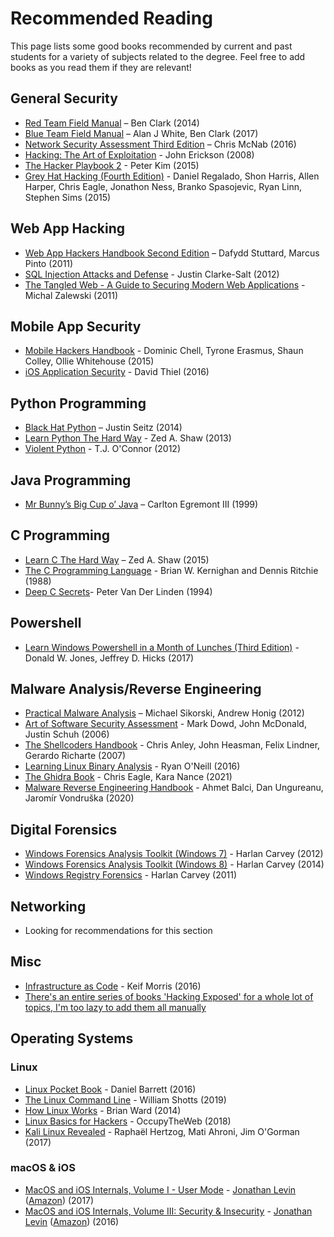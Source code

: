 # Recommended Reading

This page lists some good books recommended by current and past students for a variety of subjects related to the degree. Feel free to add books as you read them if they are relevant!

## General Security

* [Red Team Field Manual](https://www.amazon.co.uk/Rtfm-Red-Team-Field-Manual/dp/1494295504) – Ben Clark \(2014\)
* [Blue Team Field Manual](https://www.amazon.co.uk/Blue-Team-Field-Manual-BTFM/dp/154101636X/ref=sr_1_1?ie=UTF8&qid=1486652418&sr=8-1&keywords=blue+team+field+manual) – Alan J White, Ben Clark \(2017\)
* [Network Security Assessment Third Edition](https://www.amazon.co.uk/Network-Security-Assessment-Know-Your/dp/149191095X) – Chris McNab \(2016\)
* [Hacking: The Art of Exploitation](https://www.amazon.co.uk/Hacking-Art-Exploitation-Jon-Erickson/dp/1593271441) - John Erickson \(2008\)
* [The Hacker Playbook 2](https://www.amazon.co.uk/d/Books/Hacker-Playbook-Practical-Penetration-Testing/1512214566) - Peter Kim \(2015\)
* [Grey Hat Hacking \(Fourth Edition\)](https://www.amazon.co.uk/Hacking-Ethical-Hackers-Handbook-Fourth/dp/0071832386) - Daniel Regalado, Shon Harris, Allen Harper, Chris Eagle, Jonathon Ness, Branko Spasojevic, Ryan Linn, Stephen Sims \(2015\)

## Web App Hacking

* [Web App Hackers Handbook Second Edition](https://www.amazon.co.uk/Web-Application-Hackers-Handbook-Exploiting/dp/1118026470) – Dafydd Stuttard, Marcus Pinto \(2011\)
* [SQL Injection Attacks and Defense](https://www.amazon.co.uk/Injection-Attacks-Defense-Justin-Clarke-Salt/dp/1597499633) - Justin Clarke-Salt \(2012\)
* [The Tangled Web - A Guide to Securing Modern Web Applications](https://www.amazon.co.uk/Tangled-Web-Securing-Modern-Applications/dp/1593273886) - Michal Zalewski \(2011\)

## Mobile App Security

* [Mobile Hackers Handbook](https://www.amazon.co.uk/Mobile-Application-Hackers-Handbook/dp/1118958500) - Dominic Chell, Tyrone Erasmus, Shaun Colley, Ollie Whitehouse \(2015\)
* [iOS Application Security](https://www.nostarch.com/iossecurity) - David Thiel \(2016\)

## Python Programming

* [Black Hat Python](https://www.amazon.co.uk/d/Books/Black-Hat-Python-Programming-Pentesters/1593275900) – Justin Seitz \(2014\)
* [Learn Python The Hard Way](https://www.amazon.co.uk/Learn-Python-Hard-Way-Introduction/dp/0321884914) - Zed A. Shaw \(2013\)
* [Violent Python](https://www.amazon.co.uk/Violent-Python-Cookbook-Penetration-Engineers/dp/1597499579) - T.J. O'Connor \(2012\)

## Java Programming

* [Mr Bunny’s Big Cup o’ Java](https://www.amazon.co.uk/Mr-Bunnys-Big-oJava-Bunny-x/dp/0201615630) – Carlton Egremont III \(1999\)

## C Programming

* [Learn C The Hard Way](https://www.amazon.co.uk/Learn-Hard-Way-Practical-Computational/dp/0321884922) – Zed A. Shaw \(2015\)
* [The C Programming Language](https://www.amazon.co.uk/C-Programming-Language-2nd/dp/0131103628/ref=sr_1_1?ie=UTF8&qid=1528646680&sr=8-1&keywords=c+programming+language) - Brian W. Kernighan and Dennis Ritchie \(1988\)
* [Deep C Secrets](https://www.amazon.co.uk/Expert-C-Programming-Deep-Secrets-ebook/dp/B00E0LASCU/ref=sr_1_1?s=books&ie=UTF8&qid=1528646752&sr=1-1&keywords=deep+c+secrets)- Peter Van Der Linden \(1994\)

## Powershell

* [Learn Windows Powershell in a Month of Lunches \(Third Edition\)](https://www.amazon.co.uk/d/Books/Learn-Windows-Powershell-Month-Lunches-Donald-Jones/1617294160) - Donald W. Jones, Jeffrey D. Hicks \(2017\)

## Malware Analysis/Reverse Engineering

* [Practical Malware Analysis](https://www.amazon.co.uk/d/Books/Practical-Malware-Analysis-Hands-Dissecting-Malicious-Software/1593272901) – Michael Sikorski, Andrew Honig \(2012\)
* [Art of Software Security Assessment](https://www.amazon.co.uk/d/Books/Art-Software-Security-Assessment-Vulnerabilities/0321444426) - Mark Dowd, John McDonald, Justin Schuh \(2006\)
* [The Shellcoders Handbook](https://www.amazon.co.uk/Shellcoders-Handbook-Discovering-Exploiting-Security/dp/047008023X) - Chris Anley, John Heasman, Felix Lindner, Gerardo Richarte \(2007\)
* [Learning Linux Binary Analysis](https://www.amazon.co.uk/Learning-Binary-Analysis-elfmaster-ONeill/dp/1782167102) - Ryan O'Neill \(2016\)
* [The Ghidra Book](https://www.amazon.co.uk/Ghidra-Book-Definitive-Chris-Eagle/dp/1718501021) - Chris Eagle, Kara Nance \(2021\)
* [Malware Reverse Engineering Handbook](https://ccdcoe.org/uploads/2020/07/Malware_Reverse_Engineering_Handbook.pdf) - Ahmet Balci, Dan Ungureanu, Jaromír Vondruška \(2020\)

## Digital Forensics

* [Windows Forensics Analysis Toolkit \(Windows 7\)](https://www.amazon.co.uk/d/Books/Windows-Forensic-Analysis-Toolkit-Advanced-Techniques/1597497274) - Harlan Carvey \(2012\)
* [Windows Forensics Analysis Toolkit \(Windows 8\)](https://www.amazon.co.uk/Windows-Forensic-Analysis-Toolkit-Techniques/dp/0124171575) - Harlan Carvey \(2014\)
* [Windows Registry Forensics](https://www.amazon.co.uk/Windows-Registry-Forensics-Advanced-Forensic/dp/1597495808) - Harlan Carvey \(2011\)

## Networking

* Looking for recommendations for this section

## Misc

* [Infrastructure as Code](https://www.amazon.co.uk/Infrastructure-Code-Managing-Servers-Cloud/dp/1491924357) - Keif Morris \(2016\)
* [There's an entire series of books 'Hacking Exposed' for a whole lot of topics, I'm too lazy to add them all manually](https://researchcenter.paloaltonetworks.com/2016/09/the-cybersecurity-canon-hacking-exposed-series/)

## Operating Systems

### Linux
* [Linux Pocket Book](https://www.amazon.co.uk/dp/B01GGQKXRG?tag=guru990c-21&geniuslink=true) - Daniel Barrett \(2016\)
* [The Linux Command Line](https://www.amazon.co.uk/dp/1593279523?tag=guru990c-21&geniuslink=true) - William Shotts \(2019\)
* [How Linux Works](https://www.amazon.co.uk/How-Linux-Works-Superuser-Should/dp/1593275676) - Brian Ward \(2014\)
* [Linux Basics for Hackers](https://www.amazon.co.uk/dp/1593278551/ref=as_li_qf_asin_il_tl?ie=UTF8&linkCode=gs2&linkId=afcaf1673cbd101a6a13e52fc26ac492&creativeASIN=1593278551&tag=linuxhint-21&creative=9325) - OccupyTheWeb \(2018\)
* [Kali Linux Revealed](https://www.amazon.co.uk/dp/0997615605/ref=as_li_qf_asin_il_tl?ie=UTF8&linkCode=gs2&linkId=e50996005435b72cb7a1cc781a0ae163&creativeASIN=0997615605&tag=linuxhint-21&creative=9325) - Raphaël Hertzog, Mati Ahroni, Jim O'Gorman \(2017\)

### macOS & iOS

* [MacOS and iOS Internals, Volume I - User Mode](http://newosxbook.com/index.php) - [Jonathan Levin](https://twitter.com/Morpheus______) \([Amazon](https://www.amazon.com/MacOS-iOS-Internals-User-Mode/dp/099105556X)\) \(2017\)
* [MacOS and iOS Internals, Volume III: Security & Insecurity](http://newosxbook.com/index.php) - [Jonathan Levin](https://twitter.com/Morpheus______) \([Amazon](https://www.amazon.com/MacOS-iOS-Internals-III-Insecurity/dp/0991055535)\) \(2016\)

